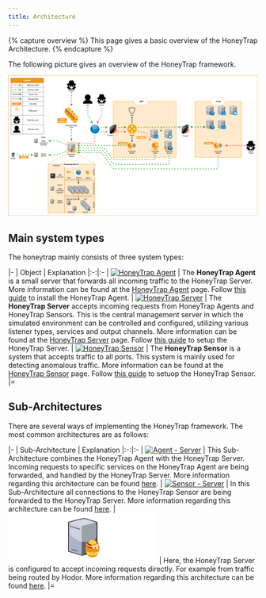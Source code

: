 ```yaml
---
title: Architecture
---
```


{% capture overview %}
This page gives a basic overview of the HoneyTrap Architecture.
{% endcapture %}

The following picture gives an overview of the HoneyTrap framework.

<img src="/images/architecture/overview.png">


## Main system types

The honeytrap mainly consists of three system types:

|-
| Object | Explanation
|:-:|:-
| [![HoneyTrap Agent](/images/architecture/agent.png)](/docs/concepts/framework/honeytrap-agent/) | The **HoneyTrap Agent** is a small server that forwards all incoming traffic to the HoneyTrap Server. More information can be found at the [HoneyTrap Agent](/docs/concepts/framework/honeytrap-agent/) page. Follow [this guide](/docs/setup/agent/landing/) to install the HoneyTrap Agent.
| [![HoneyTrap Server](/images/architecture/server.png)](/docs/concepts/framework/honeytrap-server/) | The **HoneyTrap Server** accepts incoming requests from HoneyTrap Agents and HoneyTrap Sensors. This is the central management server in which the simulated environment can be controlled and configured, utilizing various listener types, services and output channels. More information can be found at the [HoneyTrap Server](/docs/concepts/framework/honeytrap-server/) page. Follow [this guide](/docs/setup/server/install-server/) to setup the HoneyTrap Server.
| [![HoneyTrap Sensor](/images/architecture/sensor.png)](/docs/concepts/framework/honeytrap-sensor/) | The **HoneyTrap Sensor** is a system that accepts traffic to all ports. This system is mainly used for detecting anomalous traffic. More information can be found at the [HoneyTrap Sensor](/docs/concepts/framework/honeytrap-sensor/) page. Follow [this guide](/docs/setup/sensor/install-sensor/) to setuop the HoneyTrap Sensor.
|=

## Sub-Architectures

There are several ways of implementing the HoneyTrap framework. The most common architectures are as follows:

|-
| Sub-Architecture | Explanation
|:-:|:-
| [![Agent - Server](/images/architecture/agent_server.png)](/docs/concepts/framework/architecture/agent-server/) |  This Sub-Architecture combines the HoneyTrap Agent with the HoneyTrap Server. Incoming requests to specific services on the HoneyTrap Agent are being forwarded, and handled by the HoneyTrap Server. More information regarding this architecture can be found [here](/docs/concepts/framework/architecture/agent-server/).
| [![Sensor - Server](/images/architecture/sensor_server.png)](/docs/concepts/framework/architecture/sensor-server/) |  In this Sub-Architecture all connections to the HoneyTrap Sensor are being forwarded to the HoneyTrap Server. More information regarding this architecture can be found [here](/docs/concepts/framework/architecture/sensor-server/).
| [![Server Standalone](/images/architecture/server_standalone.png)](/docs/concepts/framework/architecture/server-standalone/) |  Here, the HoneyTrap Server is configured to accept incoming requests directly. For example from traffic being routed by Hodor. More information regarding this architecture can be found [here](/docs/concepts/framework/architecture/server-standalone/).
|=
